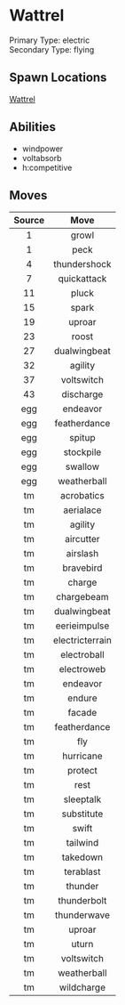 # Wattrel  
Primary Type: electric  
Secondary Type: flying  
  
## Spawn Locations  
[Wattrel](/data/spawn_presets/wattrel.md)  
  
## Abilities  
  * windpower
  * voltabsorb
  * h:competitive
  
  
## Moves  
  
| Source | Move |  
|:---:|:---:|  
| 1 | growl |  
| 1 | peck |  
| 4 | thundershock |  
| 7 | quickattack |  
| 11 | pluck |  
| 15 | spark |  
| 19 | uproar |  
| 23 | roost |  
| 27 | dualwingbeat |  
| 32 | agility |  
| 37 | voltswitch |  
| 43 | discharge |  
| egg | endeavor |  
| egg | featherdance |  
| egg | spitup |  
| egg | stockpile |  
| egg | swallow |  
| egg | weatherball |  
| tm | acrobatics |  
| tm | aerialace |  
| tm | agility |  
| tm | aircutter |  
| tm | airslash |  
| tm | bravebird |  
| tm | charge |  
| tm | chargebeam |  
| tm | dualwingbeat |  
| tm | eerieimpulse |  
| tm | electricterrain |  
| tm | electroball |  
| tm | electroweb |  
| tm | endeavor |  
| tm | endure |  
| tm | facade |  
| tm | featherdance |  
| tm | fly |  
| tm | hurricane |  
| tm | protect |  
| tm | rest |  
| tm | sleeptalk |  
| tm | substitute |  
| tm | swift |  
| tm | tailwind |  
| tm | takedown |  
| tm | terablast |  
| tm | thunder |  
| tm | thunderbolt |  
| tm | thunderwave |  
| tm | uproar |  
| tm | uturn |  
| tm | voltswitch |  
| tm | weatherball |  
| tm | wildcharge |  
  
